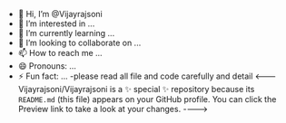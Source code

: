 - 👋 Hi, I’m @Vijayrajsoni
- 👀 I’m interested in ...
- 🌱 I’m currently learning ...
- 💞️ I’m looking to collaborate on ...
- 📫 How to reach me ...
- 😄 Pronouns: ...
- ⚡ Fun fact: ...
-please read all file and code carefully and detail
<---
Vijayrajsoni/Vijayrajsoni is a ✨ special ✨ repository because its `README.md` (this file) appears on your GitHub profile.
You can click the Preview link to take a look at your changes.
---->
